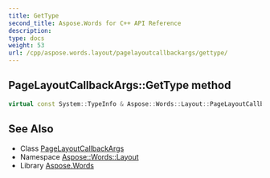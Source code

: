 ```yaml
---
title: GetType
second_title: Aspose.Words for C++ API Reference
description: 
type: docs
weight: 53
url: /cpp/aspose.words.layout/pagelayoutcallbackargs/gettype/
---
```

## PageLayoutCallbackArgs::GetType method




```cpp
virtual const System::TypeInfo & Aspose::Words::Layout::PageLayoutCallbackArgs::GetType() const override
```

## See Also

* Class [PageLayoutCallbackArgs](../)
* Namespace [Aspose::Words::Layout](../../)
* Library [Aspose.Words](../../../)
